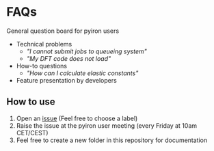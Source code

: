 # FAQs
General question board for pyiron users

- Technical problems
  - _"I cannot submit jobs to queueing system"_
  - _"My DFT code does not load"_
- How-to questions
  - _"How can I calculate elastic constants"_
- Feature presentation by developers

## How to use

1. Open an [issue](https://github.com/pyiron/FAQs/issues) (Feel free to choose a label)
2. Raise the issue at the pyiron user meeting (every Friday at 10am CET/CEST)
3. Feel free to create a new folder in this repository for documentation
